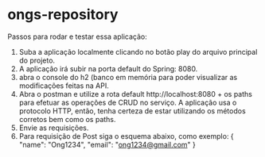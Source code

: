 # ongs-repository

Passos para rodar e testar essa aplicação:
1. Suba a aplicação localmente clicando no botão play do arquivo principal do projeto.
2. A aplicação irá subir na porta default do Spring: 8080.
3. abra o console do h2 (banco em memória para poder visualizar as modificações feitas na API.
4. Abra o postman e utilize a rota default http://localhost:8080 + os paths para efetuar as operações de CRUD no serviço. A aplicação usa o protocolo HTTP,
então, tenha certeza de estar utilizando os métodos corretos bem como os paths.
5. Envie as requisições.
6. Para requisição de Post siga o esquema abaixo, como exemplo:
{
    "name": "Ong1234",
    "email": "ong1234@gmail.com"
}
